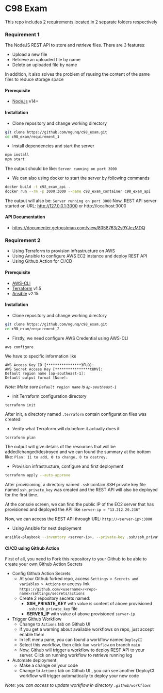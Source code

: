 # C98 Exam
This repo includes 2 requirements located in 2 separate folders respectively
### Requirement 1
The NodeJS REST API to store and retrieve files. There are 3 features:
- Upload a new file
- Retrieve an uploaded file by name
- Delete an uploaded file by name

In addition, it also solves the problem of reusing the content of the same files to reduce storage space

#### Prerequisite
- [Node.js](https://nodejs.org/) v14+
#### Installation
- Clone repository and change working directory
```sh
git clone https://github.com/ngunq/c98_exam.git
cd c98_exam/requirement_1
```
- Install dependencies and start the server
```sh
npm install
npm start
```
The output should be like: `Server running on port 3000`
- We can also using docker to start the server by following commands
```sh
docker build -t c98_exam_api .
docker run --rm -p 3000:3000 --name c98_exam_container c98_exam_api
```
The output will also be: `Server running on port 3000`
Now, REST API server started on URL: http://127.0.0.1:3000 or http://localhost:3000

#### API Documentation
- https://documenter.getpostman.com/view/8058763/2s9YJezMDQ

### Requirement 2
- Using Terraform to provision infrastructure on AWS
- Using Ansible to configure AWS EC2 instance and deploy REST API
- Using Github Action for CI/CD

#### Prerequisite
- [AWS-CLI](https://docs.aws.amazon.com/cli/latest/userguide/getting-started-install.html)
- [Terraform](https://developer.hashicorp.com/terraform/downloads?product_intent=terraform) v1.5
- [Ansible](https://docs.ansible.com/ansible/latest/installation_guide/intro_installation.html/) v2.15
  
#### Installation
- Clone repository and change working directory
```sh
git clone https://github.com/ngunq/c98_exam.git
cd c98_exam/requirement_2
```
- Firstly, we need configure AWS Credential using AWS-CLI
```sh
aws configure
```
We have to specific information like
```
AWS Access Key ID [****************3FUO]:
AWS Secret Access Key [****************tUMV]: 
Default region name [ap-southeast-1]: 
Default output format [None]:
```

*Note: Make sure `Default region name` is `ap-southeast-1`* 
- Init Terraform configuration directory
```
terraform init
```
After init, a directory named `.terraform` contain configuration files was created
- Verify what Terraform will do before it actually does it
```
terraform plan
```
The output will give details of the resources that will be added/changed/destroyed and we can found the summary at the bottom like: `Plan: 11 to add, 0 to change, 0 to destroy.`
- Provision infrastructure, configure and first deployment
```sh
terraform apply --auto-approve
```
After provisioning, a directory named `.ssh` contain SSH private key file named `ssh_private_key` was created and the REST API will also be deployed for the first time.

At the console screen, we can find the public IP of the EC2 server that has provisioned and deployed the API like `server-ip = "13.212.20.236"`

Now, we can access the REST API through URL: `http://<server-ip>:3000`
- Using Ansible for next deployment
```sh
ansible-playbook --inventory <server-ip>, --private-key .ssh/ssh_private_key --user ec2-user deploy-playbook.yml
```
#### CI/CD using Github Action
First of all, you need to Fork this repository to your Github to be able to create your own Github Action Secrets
- Config Github Action Secrets
    - At your Github forked repo, access `Settings > Secrets and variables > Actions` or access link `https://github.com/<username>/<repo-name>/settings/secrets/actions`
    - Create 2 repository secrets named:
        - **SSH_PRIVATE_KEY** with value is content of above provisioned `.ssh/ssh_private_key` file
        - **SERVER_IP** with value of above provisioned `server-ip`
- Trigger Github Workflow
    - Change to `Actions` tab on Github UI 
    - If you get a warning about available workflows on repo, just accept enable them
    - In left menu pane, you can found a workflow named `DeployCI`
    - Select this workflow, then click `Run workflow` on branch `main`
    - Now, Github will trigger a workflow to deploy REST API to your server. Click on running workflow to retrieve running log
- Automate deployment
    - Make a change on your code
    - Change to `Actions` tab on Github UI , you can see another DeployCI workflow will trigger automatically to deploy your new code

*Note: you can access to update workflow in directory `.github/workflows`*

